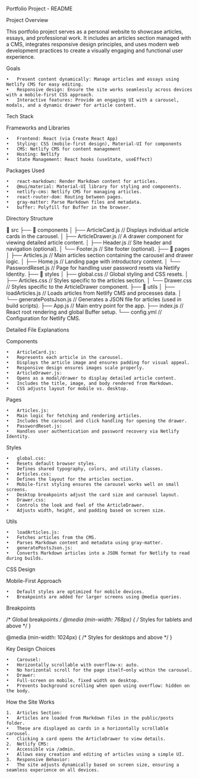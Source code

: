 Portfolio Project - README

Project Overview

This portfolio project serves as a personal website to showcase articles, essays, and professional work. It includes an articles section managed with a CMS, integrates responsive design principles, and uses modern web development practices to create a visually engaging and functional user experience.

Goals

	•	Present content dynamically: Manage articles and essays using Netlify CMS for easy editing.
	•	Responsive design: Ensure the site works seamlessly across devices with a mobile-first CSS approach.
	•	Interactive features: Provide an engaging UI with a carousel, modals, and a dynamic drawer for article content.

Tech Stack

Frameworks and Libraries

	•	Frontend: React (via Create React App)
	•	Styling: CSS (mobile-first design), Material-UI for components
	•	CMS: Netlify CMS for content management
	•	Hosting: Netlify
	•	State Management: React hooks (useState, useEffect)

Packages Used

	•	react-markdown: Render Markdown content for articles.
	•	@mui/material: Material-UI library for styling and components.
	•	netlify-cms: Netlify CMS for managing articles.
	•	react-router-dom: Routing between pages.
	•	gray-matter: Parse Markdown files and metadata.
	•	buffer: Polyfill for Buffer in the browser.

Directory Structure

📂 src
├── 📂 components
│   ├── ArticleCard.js         // Displays individual article cards in the carousel.
│   ├── ArticleDrawer.js       // A drawer component for viewing detailed article content.
│   ├── Header.js              // Site header and navigation (optional).
│   └── Footer.js              // Site footer (optional).
├── 📂 pages
│   ├── Articles.js            // Main articles section containing the carousel and drawer logic.
│   ├── Home.js                // Landing page with introductory content.
│   └── PasswordReset.js       // Page for handling user password resets via Netlify Identity.
├── 📂 styles
│   ├── global.css             // Global styling and CSS resets.
│   ├── Articles.css           // Styles specific to the articles section.
│   └── Drawer.css             // Styles specific to the ArticleDrawer component.
├── 📂 utils
│   ├── loadArticles.js        // Loads articles from Netlify CMS and processes data.
│   └── generatePostsJson.js   // Generates a JSON file for articles (used in build scripts).
├── App.js                     // Main entry point for the app.
├── index.js                   // React root rendering and global Buffer setup.
└── config.yml                 // Configuration for Netlify CMS.

Detailed File Explanations

Components

	•	ArticleCard.js:
	•	Represents each article in the carousel.
	•	Displays the article image and ensures padding for visual appeal.
	•	Responsive design ensures images scale properly.
	•	ArticleDrawer.js:
	•	Opens as a modal/drawer to display detailed article content.
	•	Includes the title, image, and body rendered from Markdown.
	•	CSS adjusts layout for mobile vs. desktop.

Pages

	•	Articles.js:
	•	Main logic for fetching and rendering articles.
	•	Includes the carousel and click handling for opening the drawer.
	•	PasswordReset.js:
	•	Handles user authentication and password recovery via Netlify Identity.

Styles

	•	global.css:
	•	Resets default browser styles.
	•	Defines shared typography, colors, and utility classes.
	•	Articles.css:
	•	Defines the layout for the articles section.
	•	Mobile-first styling ensures the carousel works well on small screens.
	•	Desktop breakpoints adjust the card size and carousel layout.
	•	Drawer.css:
	•	Controls the look and feel of the ArticleDrawer.
	•	Adjusts width, height, and padding based on screen size.

Utils

	•	loadArticles.js:
	•	Fetches articles from the CMS.
	•	Parses Markdown content and metadata using gray-matter.
	•	generatePostsJson.js:
	•	Converts Markdown articles into a JSON format for Netlify to read during builds.

CSS Design

Mobile-First Approach

	•	Default styles are optimized for mobile devices.
	•	Breakpoints are added for larger screens using @media queries.

Breakpoints

/* Global breakpoints */
@media (min-width: 768px) {
  /* Styles for tablets and above */
}

@media (min-width: 1024px) {
  /* Styles for desktops and above */
}

Key Design Choices

	•	Carousel:
	•	Horizontally scrollable with overflow-x: auto.
	•	No horizontal scroll for the page itself—only within the carousel.
	•	Drawer:
	•	Full-screen on mobile, fixed width on desktop.
	•	Prevents background scrolling when open using overflow: hidden on the body.

How the Site Works

	1.	Articles Section:
	•	Articles are loaded from Markdown files in the public/posts folder.
	•	These are displayed as cards in a horizontally scrollable carousel.
	•	Clicking a card opens the ArticleDrawer to view details.
	2.	Netlify CMS:
	•	Accessible via /admin.
	•	Allows easy creation and editing of articles using a simple UI.
	3.	Responsive Behavior:
	•	The site adjusts dynamically based on screen size, ensuring a seamless experience on all devices.


